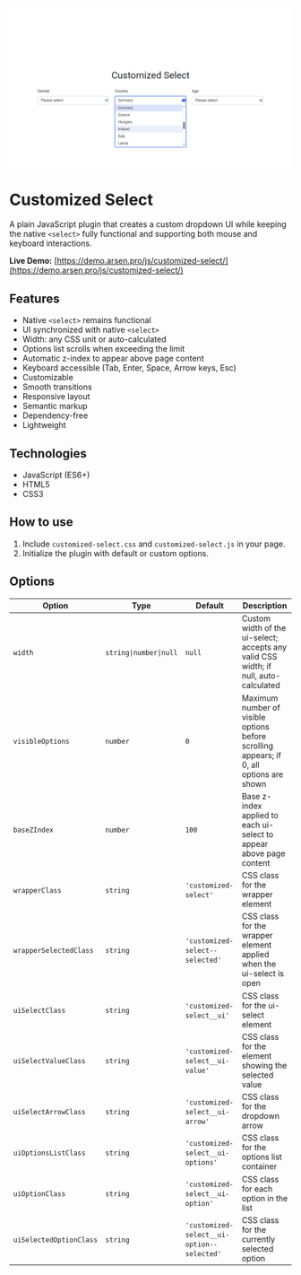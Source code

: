 <kbd>
    <img src="img/customized-select.png" alt="Customized Select">
</kbd>


# Customized Select
A plain JavaScript plugin that creates a custom dropdown UI while keeping the native `<select>`
fully functional and supporting both mouse and keyboard interactions.


**Live Demo:**
[https://demo.arsen.pro/js/customized-select/](https://demo.arsen.pro/js/customized-select/)


## Features
* Native `<select>` remains functional
* UI synchronized with native `<select>`
* Width: any CSS unit or auto-calculated
* Options list scrolls when exceeding the limit
* Automatic z-index to appear above page content
* Keyboard accessible (Tab, Enter, Space, Arrow keys, Esc)
* Customizable
* Smooth transitions
* Responsive layout
* Semantic markup
* Dependency-free
* Lightweight


## Technologies
* JavaScript (ES6+)
* HTML5
* CSS3


## How to use
1. Include `customized-select.css` and `customized-select.js` in your page.
2. Initialize the plugin with default or custom options.


## Options
| Option                  | Type                   | Default                                    | Description                                                                             |
|-------------------------|------------------------|--------------------------------------------|-----------------------------------------------------------------------------------------|
| `width`                 | `string\|number\|null` | `null`                                     | Custom width of the ui-select; accepts any valid CSS width; if null, auto-calculated    |
| `visibleOptions`        | `number`               | `0`                                        | Maximum number of visible options before scrolling appears; if 0, all options are shown |
| `baseZIndex`            | `number`               | `100`                                      | Base z-index applied to each ui-select to appear above page content                     |
| `wrapperClass `         | `string`               | `'customized-select'`                      | CSS class for the wrapper element                                                       |
| `wrapperSelectedClass`  | `string`               | `'customized-select--selected'`            | CSS class for the wrapper element applied when the ui-select is open                    |
| `uiSelectClass`         | `string`               | `'customized-select__ui'`                  | CSS class for the ui-select element                                                     |
| `uiSelectValueClass`    | `string`               | `'customized-select__ui-value'`            | CSS class for the element showing the selected value                                    |
| `uiSelectArrowClass`    | `string`               | `'customized-select__ui-arrow'`            | CSS class for the dropdown arrow                                                        |
| `uiOptionsListClass`    | `string`               | `'customized-select__ui-options'`          | CSS class for the options list container                                                |
| `uiOptionClass`         | `string`               | `'customized-select__ui-option'`           | CSS class for each option in the list                                                   |
| `uiSelectedOptionClass` | `string`               | `'customized-select__ui-option--selected'` | CSS class for the currently selected option                                             |